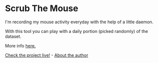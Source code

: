 # Scrub The Mouse


I'm recording my mouse activity everyday with the help of a little daemon.

With this tool you can play with a daily portion (picked randomly) of the dataset.

More info <a href="https://fabiofranchino.com/blog/scrub-the-mouse/">here.</a>

[Check the project live!](https://fabiofranchino.com/scrub_the_mouse) - [About the author](https://fabiofranchino.com/)